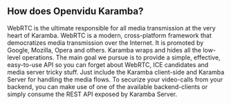 How does Openvidu Karamba?
---
WebRTC is the ultimate responsible for all media transmission at the very heart of Karamba. WebRTC is a modern, cross-platform framework that democratizes media transmission over the Internet. It is promoted by Google, Mozilla, Opera and others.
Karamba wraps and hides all the low-level operations. The main goal we pursue is to provide a simple, effective, easy-to-use API so you can forget about WebRTC, ICE candidates and media server tricky stuff. Just include the Karamba client-side and Karamba Server for handling the media flows. To securize your video-calls from your backend, you can make use of one of the available backend-clients or simply consume the REST API exposed by Karamba Server.
